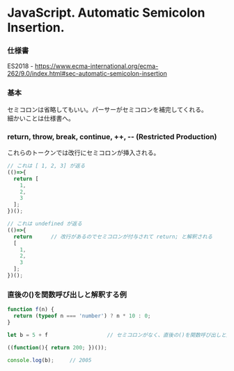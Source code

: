 # JavaScript. Automatic Semicolon Insertion.

### 仕様書
ES2018 - https://www.ecma-international.org/ecma-262/9.0/index.html#sec-automatic-semicolon-insertion

### 基本
セミコロンは省略してもいい。パーサーがセミコロンを補完してくれる。  
細かいことは仕様書へ。

### return, throw, break, continue, ++, -- (Restricted Production)
これらのトークンでは改行にセミコロンが挿入される。
```javascript
// これは [ 1, 2, 3] が返る
(()=>{
  return [
    1,
    2,
    3
  ];
})();

// これは undefined が返る
(()=>{
  return      // 改行があるのでセミコロンが付与されて return; と解釈される
  [
    1,
    2,
    3
  ];
})();
```

### 直後の()を関数呼び出しと解釈する例
```javascript
function f(n) {
  return (typeof n === 'number') ? n * 10 : 0;
}

let b = 5 + f                   // セミコロンがなく、直後の()を関数呼び出しと解釈する

((function(){ return 200; })());

console.log(b);     // 2005
```

